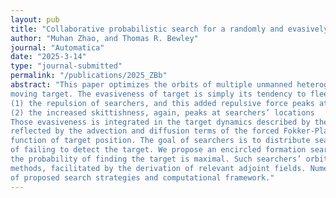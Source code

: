 ```yaml
---
layout: pub
title: "Collaborative probabilistic search for a randomly and evasively moving target using optimized time-periodic orbits of multi-searchers"
author: "Muhan Zhao, and Thomas R. Bewley"
journal: "Automatica"
date: "2025-3-14"
type: "journal-submitted"
permalink: "/publications/2025_ZBb"
abstract: "This paper optimizes the orbits of multiple unmanned heterogeneous vehicles looking for an unseen, evasively and randomly
moving target. The evasiveness of target is simply its tendency to flee away from searchers, whereby this behavior is modeled by:
(1) the repulsion of searchers, and this added repulsive force peaks at searchers’ locations, and
(2) the increased skittishness, again, peaks at searchers’ locations
Those evasiveness is integrated in the target dynamics described by the stochastic ordinary differential equation, and further
reflected by the advection and diffusion terms of the forced Fokker-Planck equation, which models the probability density
function of target position. The goal of searchers is to distribute search efforts along their orbits with the minimal probability
of failing to detect the target. We propose an encircled formation search strategy, whereby searchers gather in the zone where
the probability of finding the target is maximal. Such searchers’ orbits are iteratively optimized by nonlinear programming
methods, facilitated by the derivation of relevant adjoint fields. Numerical examples are presented to showcase the efficiency
of proposed search strategies and computational framework."
---
```

